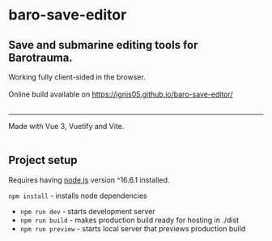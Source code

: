 # baro-save-editor

## Save and submarine editing tools for Barotrauma.

Working fully client-sided in the browser.<br><br>
Online build available on https://ignis05.github.io/baro-save-editor/<br>
<br>

<hr>
Made with Vue 3, Vuetify and Vite.
<br>
<br>

## Project setup

Requires having [node.js](https://nodejs.org) version ^16.6.1 installed.

`npm install` - installs node dependencies

- `npm run dev` - starts development server
- `npm run build` - makes production build ready for hosting in ./dist
- `npm run preview` - starts local server that previews production build
